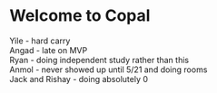 # Welcome to Copal
Yile - hard carry \
Angad - late on MVP \
Ryan - doing independent study rather than this \
Anmol - never showed up until 5/21 and doing rooms \
Jack and Rishay - doing absolutely 0 
